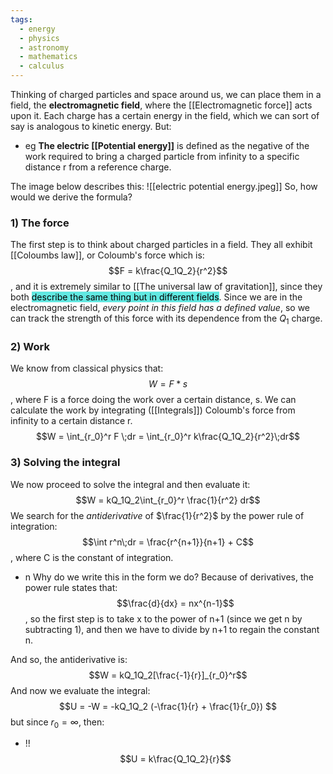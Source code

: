 ```yaml
---
tags:
  - energy
  - physics
  - astronomy
  - mathematics
  - calculus
---
```

Thinking of charged particles and space around us, we can place them in a field, the **electromagnetic field**, where the [[Electromagnetic force]] acts upon it. Each charge has a certain energy in the field, which we can sort of say is analogous to kinetic energy. But:
- eg **The electric [[Potential energy]]**  is defined as the negative of the work required to bring a charged particle from infinity to a specific distance r from a reference charge. 

The image below describes this: ![[electric potential energy.jpeg]]
So, how would we derive the formula?

### 1) The force
The first step is to think about charged particles in a field. They all exhibit [[Coloumbs law]], or Coloumb's force which is:$$F = k\frac{Q_1Q_2}{r^2}$$, and it is extremely similar to [[The universal law of gravitation]], since they both <mark style="background: #61e8e1;">describe the same thing but in different fields</mark>. Since we are in the electromagnetic field, *every point in this field has a defined value*, so we can track the strength of this force with its dependence from the $Q_1$ charge. 

### 2) Work
We know from classical physics that:$$W = F * s$$, where F is a force doing the work over a certain distance, s. We can calculate the work by integrating ([[Integrals]]) Coloumb's force from infinity to a certain distance r. $$W = \int_{r_0}^r F \;dr = \int_{r_0}^r k\frac{Q_1Q_2}{r^2}\;dr$$
### 3) Solving the integral
We now proceed to solve the integral and then evaluate it:$$W = kQ_1Q_2\int_{r_0}^r \frac{1}{r^2} dr$$
We search for the *antiderivative* of $\frac{1}{r^2}$ by the power rule of integration:$$\int r^n\;dr = \frac{r^{n+1}}{n+1} + C$$, where C is the constant of integration. 
- n Why do we write this in the form we do? Because of derivatives, the power rule states that:$$\frac{d}{dx} = nx^{n-1}$$, so the first step is to take x to the power of n+1 (since we get n by subtracting 1), and then we have to divide by n+1 to regain the constant n.

And so, the antiderivative is:$$W = kQ_1Q_2[\frac{-1}{r}]_{r_0}^r$$
And now we evaluate the integral:$$U = -W = -kQ_1Q_2 (-\frac{1}{r} + \frac{1}{r_0}) $$ but since $r_0 = \infty$, then:
- !! $$U = k\frac{Q_1Q_2}{r}$$

